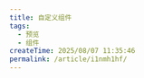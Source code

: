 ```yaml
---
title: 自定义组件
tags:
  - 预览
  - 组件
createTime: 2025/08/07 11:35:46
permalink: /article/i1nmh1hf/
---
```


<CustomComponent />
